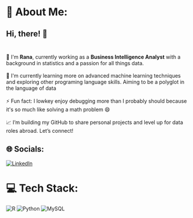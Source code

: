 # 💫 About Me:
## Hi, there! 👋<br><br>
💼 I'm **Rana**, currently working as a **Business Intelligence Analyst** with a background in statistics and a passion for all things data.<br><br>🌱 I'm currently learning more on advanced machine learning techniques and exploring other programing language skills. Aiming to be a polyglot in the language of data<br><br>⚡ Fun fact: I lowkey enjoy debugging more than I probably should because it's so much like solving a math problem 😄<br><br>📈 I’m building my GitHub to share personal projects and level up for data roles abroad. Let’s connect!<br>


## 🌐 Socials:
[![LinkedIn](https://img.shields.io/badge/LinkedIn-%230077B5.svg?logo=linkedin&logoColor=white)](https://linkedin.com/in/ranaamalia/) 

# 💻 Tech Stack:
![R](https://img.shields.io/badge/r-%23276DC3.svg?style=for-the-badge&logo=r&logoColor=white) ![Python](https://img.shields.io/badge/python-3670A0?style=for-the-badge&logo=python&logoColor=ffdd54) ![MySQL](https://img.shields.io/badge/mysql-4479A1.svg?style=for-the-badge&logo=mysql&logoColor=white)

